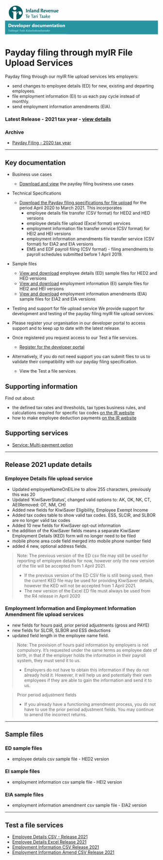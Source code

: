 ![IRD logo](../Images/IRlogo.gif)
![Software Dev](../Images/SoftwareDev.png)

# Payday filing through myIR File Upload Services

Payday filing through our myIR file upload services lets employers:
* send changes to employee details (ED) for new, existing and departing employees.
* file employment information (EI) to us each pay cycle instead of monthly.
* send employment information amendments (EIA).

### Latest Release - 2021 tax year - [view details](#Release-2021-update-details)

### Archive 
* [Payday Filing - 2020 tax year](./Archive/Release2020/)

-----------------
## Key documentation

- Business use cases
	* [Download and view](../Payday%20filing%20-%20ED%20and%20EI%20GWS%20business%20use%20cases.pdf) the payday filing business use cases
	
- Technical Specifications 
	* [Download the Payday filing specifications for file upload](Payday%20filing%20file%20upload%20specification%202021%20V1.1.pdf) for the period April 2020 to March 2021. This incorporates
		* employee details file transfer (CSV format) for HED2 and HED versions
		* employee details file upload (Excel format) services 
		* employment information file transfer service (CSV format) for HEI2 and HEI versions
		* employment information amendments file transfer service (CSV format) for EIA2 and EIA versions
		* EMS and EDF payroll filing (CSV format) - filing amendments to payroll schedules submitted before 1 April 2019. 
	
- Sample files
    * [View and download](#ED-sample-files) employee details (ED) sample files for HED2 and HED versions
	* [View and download](#EI-sample-files) employment information (EI) sample files for HEI2 and HEI versions
	* [View and download](#EIA-sample-files) employment information amendments (EIA) sample files for EIA2 and EIA versions
	
- Testing and support for file upload service
We provide support for development and testing of the payday filing myIR file upload services.

* Please register your organisation in our developer portal to access support and to keep up to date with the latest release.
* Once registered you request access to our Test a file services.

	* [Register for the developer portal](http://https//developerportal.ird.govt.nz/?Link=SIGNUP)

* Alternatively, if you do not need support you can submit files to us to validate their compatibility with our payday filing specification.

	* View the Test a file services

## Supporting information

Find out about:
* the defined tax rates and thresholds, tax types business rules, and calculations required for specific tax codes [on the IR website](https://www.ird.govt.nz/digital-service-providers/services-catalogue/returns-and-information/payday-filing/payroll-calculations-and-business-rules)
* how to make employee deduction payments [on the IR website](https://www.ird.govt.nz/payroll-employers/returns-payments/payday-filing/)

## Supporting services

* [Service: Multi-payment option](../Service%20-%20Multi-Payment%20ption/)

-----------------
## Release 2021 update details

### Employee Details file upload service

* Updated employeeNameOnEILine to allow 255 characters, previously this was 20
* Updated ‘KiwiSaverStatus’, changed valid options to: AK, OK, NK, CT, AE(Removed: OT, NM, CH)
* Added new fields for KiwiSaver Eligibility, Employee Exempt Income
* Added tax codes table to show valid tax codes. ESS, SLCIR, and SLBOR are no longer valid tax codes
* Added 10 new fields for KiwiSaver opt-out information
* the addition of the KiwiSaver fields means a separate KiwiSaver Employment Details (KED) form will no longer need to be filed
* mobile phone area code field merged into mobile phone number field
* added 4 new, optional address fields.
	
> Note: The previous version of the ED csv file may still be used for reporting of employee details for now, however only the new version of the file will be accepted from 1 April 2021.  
> * If the previous version of the ED CSV file is still being used, then the current KED file may be used for providing KiwiSaver details, however the KED will not be accepted from 1 April 2021. 
> * The new version of the Excel ED file must always be used from the R4 release in April 2020

### Employment Information and Employment Information Amendment file upload services

* new fields for hours paid, prior period adjustments (gross and PAYE)
* new fields for SLCIR, SLBOR and ESS deductions
* updated field length in the employee name field.

> Note: The provision of hours paid information by employers is not compulsory. It’s requested under the same terms as employee date of birth, in that if the employer holds the information in their payroll system, they must send it to us. 
> * Employers do not have to obtain this information if they do not already hold it. However, it will help us and potentially their own employees if they are able to gain the information and send it to us.

> Prior period adjustment fields
> * If you already have a functioning amendment process, you do not have to use the prior period adjustment fields. You may continue to amend the incorrect returns.

-----------------
## Sample files

### ED sample files

* employee details csv sample file - HED2 version

### EI sample files

* employment information csv sample file - HEI2 version
	
### EIA sample files

* employment information amendment csv sample file - EIA2 version

-----------------
## Test a file services

* [Employee Details CSV - Release 2021](https://myir.ird.govt.nz/eservices/home?link=TSTEMP2)
* [Employee Details Excel Release 2021](https://myir.ird.govt.nz/eservices/home?link=TSTLNK)
* [Employment Information CSV Release 2021](https://myir.ird.govt.nz/eservices/home?link=PSOEI2TEST)
* [Employment Information Amend CSV Release 2021](https://myir.ird.govt.nz/eservices/home?link=PSOEIATEST2)
